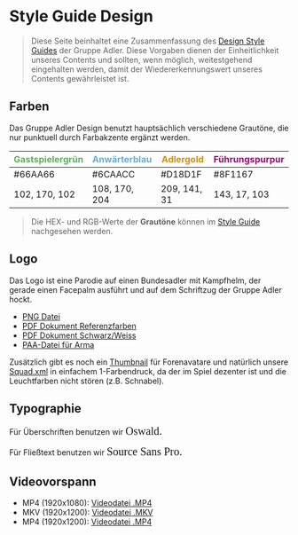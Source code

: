 # Style Guide Design

> Diese Seite beinhaltet eine Zusammenfassung des [Design Style Guides](https://app.frontify.com/d/TGzpvq9Hw4EM/gruppe-adler-style-guide) der Gruppe Adler. Diese Vorgaben dienen der Einheitlichkeit unseres Contents und sollten, wenn möglich, weitestgehend eingehalten werden, damit der Wiedererkennungswert unseres Contents gewährleistet ist.


## Farben
Das Gruppe Adler Design benutzt hauptsächlich verschiedene Grautöne, die nur punktuell durch Farbakzente ergänzt werden.


| <span style="color: #66AA66">Gastspielergrün</span>  | <span style="color: #6CAACC">Anwärterblau</span> | <span style="color: #D18D1F">Adlergold</span> | <span style="color: #8F1167">Führungspurpur</span> |
| ------------- | ------------- | ------------- | ------------- |
| #66AA66  | #6CAACC  | #D18D1F  | #8F1167  |
| 102, 170, 102 | 108, 170, 204  | 209, 141, 31  | 143, 17, 103  |


> Die HEX- und RGB-Werte der **Grautöne** können im [Style Guide](https://app.frontify.com/d/TGzpvq9Hw4EM/gruppe-adler-style-guide#/farben) nachgesehen werden.


## Logo
Das Logo ist eine Parodie auf einen Bundesadler mit Kampfhelm, der gerade einen Facepalm ausführt und auf dem Schriftzug der Gruppe Adler hockt.
* [PNG Datei](https://company-89075.frontify.com/api/screen/download/sE2XoeugWSt8nC2DfjRCNsZZigdxgG78MdOYV9XxzGQ5OYxUaqyTOR2P7PojzhnSBC1pwER8FPlpvRTfDMz5Lw)
* [PDF Dokument Referenzfarben](https://company-89075.frontify.com/api/attachment/download/kHUVnE4ywEi-VolEjLBa4WbzHISstxG_hteL6aCXkpVqxFsDwiNIc0lnct_-p8E4AIwRqSWaL2snAWJHPDLAgQ)
* [PDF Dokument Schwarz/Weiss](https://company-89075.frontify.com/api/attachment/download/4JFpfvfjrzM_SrSbuZdh09ZZeScF12gSvNJtnJgHK9-KIMJ-SBJhcvh1AiLWHroJ0ofmnRpqi6BHehsNOf6JhQ)
* [PAA-Datei für Arma](https://company-89075.frontify.com/api/attachment/download/nkkSxnWsCurDAOcnr-bFRHky2_X5tIoHeVTH_wrcc6SuEdmIL3Qx0FDZ3eCiIuzTBc9_uMuib7-afQ4tsswj9Q)

Zusätzlich gibt es noch ein [Thumbnail](https://company-89075.frontify.com/api/screen/download/CIbanKhRSslvDohELS4KC0ayEdTo042HrvZUO9wiIjLetkJbXbawz3SCVIxxaFvlHniVwAfm3G0uouvgwibLDg) für Forenavatare und natürlich unsere [Squad.xml](https://company-89075.frontify.com/api/screen/download/M5D7ExtbnNWYGq5hfbd0mk5tEfQUJDRsWhdyxfwV97vECx74pjmXbrR8Nup9RM8RaK-pJjX3RULDoNG1EaA1Rw) in einfachem 1-Farbendruck, da der im Spiel dezenter ist und die Leuchtfarben nicht stören (z.B. Schnabel).

## Typographie
Für Überschriften benutzen wir <span style="font-family:Oswald; font-size:20px">Oswald.</span><br />

Für Fließtext benutzen wir <span style="font-family:Source Sans Pro; font-size:20px">Source Sans Pro.</span>

## Videovorspann
* MP4 (1920x1080): [Videodatei .MP4](http://wiki.gruppe-adler.de/images/Intro-1920x1080.mp4)
* MKV (1920x1200): [Videodatei .MKV](http://wiki.gruppe-adler.de/images/Intro-1920x1200.mkv)
* MP4 (1920x1200): [Videodatei .MP4](http://wiki.gruppe-adler.de/images/Intro-1920x1200.mp4)
